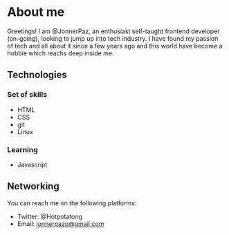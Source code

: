 # About me


Greetings! I am @JonnerPaz, an enthusiast self-taught frontend developer (on-going), looking to jump up into tech industry. I have found my passion of
tech and all about it since a few years ago and this world have become a hobbie which reachs deep inside me.

## Technologies

### Set of skills

- HTML
- CSS
- git
- Linux

### Learning

- Javascript

## Networking

You can reach me on the following platforms:

- Twitter: @Hotpotatong
- Email: jonnerpazp@gmail.com

<!---
JonnerPaz/JonnerPaz is a ✨ special ✨ repository because its `README.md` (this file) appears on your GitHub profile.
You can click the Preview link to take a look at your changes.
--->

